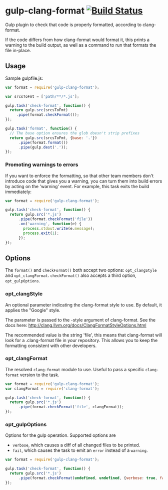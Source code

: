 # gulp-clang-format [![Build Status](https://circleci.com/gh/angular/gulp-clang-format.svg?style=svg)](https://circleci.com/gh/angular/gulp-clang-format)

Gulp plugin to check that code is properly formatted, according to clang-format.

If the code differs from how clang-format would format it, this prints a warning
to the build output, as well as a command to run that formats the file in-place.

## Usage

Sample gulpfile.js:

```js
var format = require('gulp-clang-format');

var srcsToFmt = ['path/**/*.js'];

gulp.task('check-format', function() {
  return gulp.src(srcsToFmt)
     .pipe(format.checkFormat());
});

gulp.task('format', function() {
  // The base option ensures the glob doesn't strip prefixes
  return gulp.src(srcsToFmt, {base: '.'})
      .pipe(format.format())
      .pipe(gulp.dest('.'));
});
```


### Promoting warnings to errors
If you want to enforce the formatting, so that other team members don't introduce
code that gives you a warning, you can turn them into build errors by acting on
the 'warning' event. For example, this task exits the build immediately:

```js
var format = require('gulp-clang-format');

gulp.task('check-format', function() {
  return gulp.src('*.js')
      .pipe(format.checkFormat('file'))
      .on('warning', function(e) {
        process.stdout.write(e.message);
        process.exit(1);
      });
});
```

## Options
The `format()` and `checkFormat()` both accept two options: `opt_clangStyle` and
`opt_clangFormat`. `checkFormat()` also accepts a third option,
`opt_gulpOptions`.

### opt_clangStyle
An optional parameter indicating the clang-format style to use. By default, it
applies the "Google" style.

The parameter is passed to the -style argument of clang-format. See the docs
here: http://clang.llvm.org/docs/ClangFormatStyleOptions.html

The recommended value is the string 'file', this means that clang-format will
look for a .clang-format file in your repository. This allows you to keep the
formatting consistent with other developers.

### opt_clangFormat
The resolved `clang-format` module to use. Useful to pass a specific
`clang-format` version to the task.

```js
var format = require('gulp-clang-format');
var clangFormat = require('clang-format');

gulp.task('check-format', function() {
  return gulp.src('*.js')
      .pipe(format.checkFormat('file', clangFormat));
});
```

### opt_gulpOptions
Options for the gulp operation. Supported options are

* `verbose`, which causes a diff of all changed files to be printed.
* `fail`, which causes the task to emit an `error` instead of a `warning`.

```js
var format = require('gulp-clang-format');

gulp.task('check-format', function() {
  return gulp.src('*.js')
      .pipe(format.checkFormat(undefined, undefined, {verbose: true, fail: true}));
});
```
